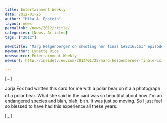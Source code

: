 ```yaml
---
title: Entertainment Weekly
date: 2012-01-25
author: "Mika A. Epstein"
layout: news
permalink: /news/2012/:title/
categories: [News, Articles]
tags: ["2012"]

newstitle: "Marg Helgenberger on shooting her final &#8216;CSI' episode, airing tonight: &#8216;Really intense'  "
newsauthor: Lynette Rice  
newssource: Entertainment Weekly  
newsurl: http://insidetv.ew.com/2012/01/25/marg-helgenberger-finale-csi/  

---
```


[...]

Jorja Fox had written this card for me with a polar bear on it â a photograph of a polar bear. What she said in the card was so beautiful about how I"m an endangered species and blah, blah, blah. It was just so moving. So I just feel so blessed to have had this experience all these years.

[...]


